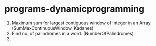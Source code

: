 # programs-dynamicprogramming
1. Maximum sum for largest contiguous window of integer in an Array (SumMaxContinuousWindow_Kadanes)
2. Find no. of palindromes in a word. (NumberOfPalindromes)
3. 